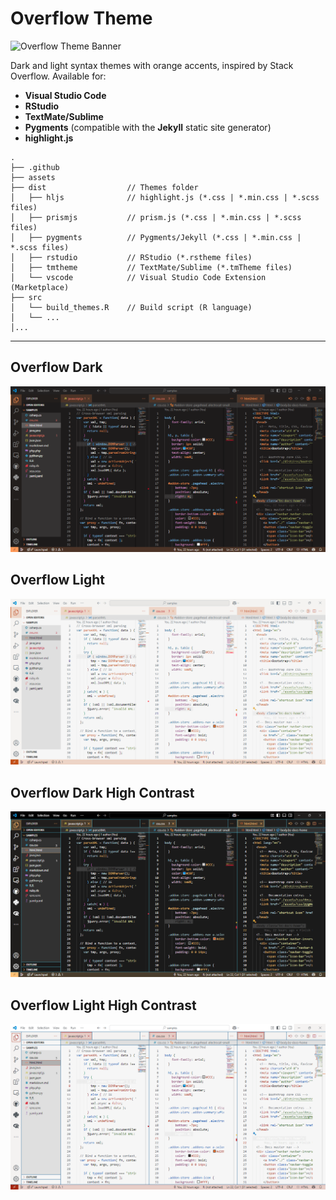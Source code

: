 # Overflow Theme

![Overflow Theme
Banner](https://raw.githubusercontent.com/dieghernan/overflow-theme/main/assets/banner.png)

Dark and light syntax themes with orange accents, inspired by Stack Overflow.
Available for:

-   **Visual Studio Code**
-   **RStudio**
-   **TextMate/Sublime**
-   **Pygments** (compatible with the **Jekyll** static site generator)
-   **highlight.js**

```         
.
├── .github
├── assets
├── dist                  // Themes folder
│   ├── hljs              // highlight.js (*.css | *.min.css | *.scss files)
│   ├── prismjs           // prism.js (*.css | *.min.css | *.scss files)
│   ├── pygments          // Pygments/Jekyll (*.css | *.min.css | *.scss files)
│   ├── rstudio           // RStudio (*.rstheme files)
│   ├── tmtheme           // TextMate/Sublime (*.tmTheme files)
│   └── vscode            // Visual Studio Code Extension (Marketplace)
├── src
│   └── build_themes.R    // Build script (R language)
│   └── ...
│...
```

--------------------------------------------------------------------------------

## Overflow Dark

![Dark](https://raw.githubusercontent.com/dieghernan/overflow-theme/main/assets/screenshot-dark.png)

## Overflow Light

![Light](https://raw.githubusercontent.com/dieghernan/overflow-theme/main/assets/screenshot-light.png)

## Overflow Dark High Contrast

![Dark-HC](https://raw.githubusercontent.com/dieghernan/overflow-theme/main/assets/screenshot-dark-hc.png)

## Overflow Light High Contrast

![Light-HC](https://raw.githubusercontent.com/dieghernan/overflow-theme/main/assets/screenshot-light-hc.png)
